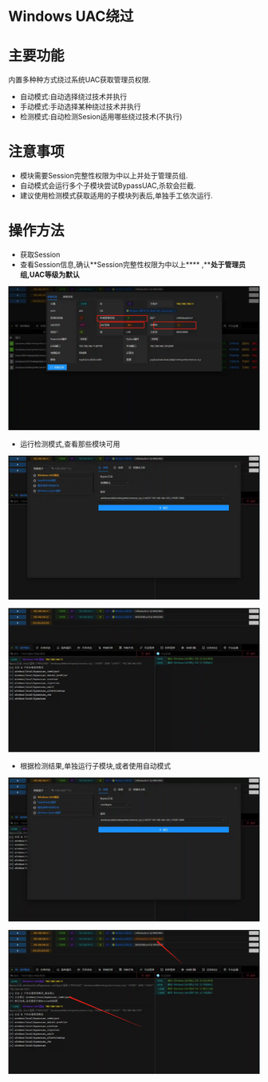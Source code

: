 # Windows UAC绕过

# 主要功能
内置多种种方式绕过系统UAC获取管理员权限.

+ 自动模式:自动选择绕过技术并执行
+ 手动模式:手动选择某种绕过技术并执行
+ 检测模式:自动检测Sesion适用哪些绕过技术(不执行)



# 注意事项
+ 模块需要Session完整性权限为中以上并处于管理员组.
+ 自动模式会运行多个子模块尝试BypassUAC,杀软会拦截.
+ 建议使用检测模式获取适用的子模块列表后,单独手工依次运行.

# 操作方法
+ 获取Session
+ 查看Session信息,确认**Session完整性权限为中以上**** ,****处于管理员组,UAC等级为默认**

![](img\PrivilegeEscalation_BypassUserAccountControl_Windows\1.webp)

+ 运行检测模式,查看那些模块可用

![](img\PrivilegeEscalation_BypassUserAccountControl_Windows\2.webp)

![](img\PrivilegeEscalation_BypassUserAccountControl_Windows\3.webp)

+ 根据检测结果,单独运行子模块,或者使用自动模式

![](img\PrivilegeEscalation_BypassUserAccountControl_Windows\4.webp)

![](img\PrivilegeEscalation_BypassUserAccountControl_Windows\5.webp)


